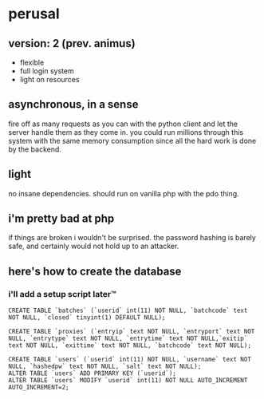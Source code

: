 # perusal
## version: 2 (prev. animus)

* flexible
* full login system
* light on resources

## asynchronous, in a sense
fire off as many requests as you can with the python client and let the server handle them as they come in. you could run millions through this system with the same memory consumption since all the hard work is done by the backend.

## light
no insane dependencies. should run on vanilla php with the pdo thing.

## i'm pretty bad at php
if things are broken i wouldn't be surprised.
the password hashing is barely safe, and certainly would not hold up to an attacker.

## here's how to create the database
### i'll add a setup script later™
    CREATE TABLE `batches` (`userid` int(11) NOT NULL, `batchcode` text NOT NULL, `closed` tinyint(1) DEFAULT NULL);

    CREATE TABLE `proxies` (`entryip` text NOT NULL, `entryport` text NOT NULL, `entrytype` text NOT NULL, `entrytime` text NOT NULL,`exitip` text NOT NULL, `exittime` text NOT NULL, `batchcode` text NOT NULL);
    
    CREATE TABLE `users` (`userid` int(11) NOT NULL, `username` text NOT NULL, `hashedpw` text NOT NULL, `salt` text NOT NULL);
    ALTER TABLE `users` ADD PRIMARY KEY (`userid`);
    ALTER TABLE `users` MODIFY `userid` int(11) NOT NULL AUTO_INCREMENT AUTO_INCREMENT=2;